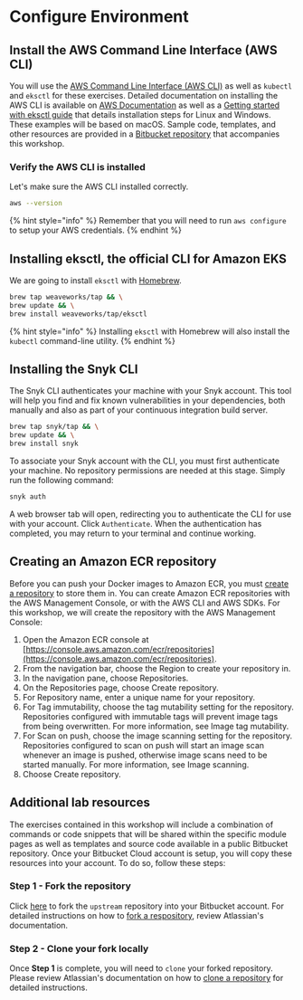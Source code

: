 # Configure Environment

## Install the AWS Command Line Interface \(AWS CLI\)

You will use the [AWS Command Line Interface \(AWS CLI\)](https://docs.aws.amazon.com/cli/latest/userguide/cli-chap-welcome.html) as well as `kubectl` and `eksctl` for these exercises. Detailed documentation on installing the AWS CLI is available on [AWS Documentation](https://docs.aws.amazon.com/cli/latest/userguide/install-cliv2.html) as well as a [Getting started with eksctl guide](https://docs.aws.amazon.com/eks/latest/userguide/getting-started-eksctl.html) that details installation steps for Linux and Windows. These examples will be based on macOS. Sample code, templates, and other resources are provided in a [Bitbucket repository](https://bitbucket.org/snyk/patterns-library-atlassian-aws) that accompanies this workshop.

### Verify the AWS CLI is installed

Let's make sure the AWS CLI installed correctly.

```bash
aws --version
```

{% hint style="info" %}
Remember that you will need to run `aws configure` to setup your AWS credentials.
{% endhint %}

## Installing eksctl, the official CLI for Amazon EKS

We are going to install `eksctl` with [Homebrew](https://docs.brew.sh/Installation.html).

```bash
brew tap weaveworks/tap && \
brew update && \
brew install weaveworks/tap/eksctl
```

{% hint style="info" %}
Installing `eksctl` with Homebrew will also install the `kubectl` command-line utility.
{% endhint %}

## Installing the Snyk CLI

The Snyk CLI authenticates your machine with your Snyk account. This tool will help you find and fix known vulnerabilities in your dependencies, both manually and also as part of your continuous integration build server.

```bash
brew tap snyk/tap && \
brew update && \
brew install snyk
```

To associate your Snyk account with the CLI, you must first authenticate your machine. No repository permissions are needed at this stage. Simply run the following command:

```bash
snyk auth
```

A web browser tab will open, redirecting you to authenticate the CLI for use with your account. Click `Authenticate`. When the authentication has completed, you may return to your terminal and continue working.

## Creating an Amazon ECR repository

Before you can push your Docker images to Amazon ECR, you must [create a repository](https://docs.aws.amazon.com/AmazonECR/latest/userguide/repository-create.html) to store them in. You can create Amazon ECR repositories with the AWS Management Console, or with the AWS CLI and AWS SDKs. For this workshop, we will create the repository with the AWS Management Console:

1. Open the Amazon ECR console at [https://console.aws.amazon.com/ecr/repositories](https://console.aws.amazon.com/ecr/repositories).
2. From the navigation bar, choose the Region to create your repository in.
3. In the navigation pane, choose Repositories.
4. On the Repositories page, choose Create repository.
5. For Repository name, enter a unique name for your repository.
6. For Tag immutability, choose the tag mutability setting for the repository. Repositories configured with immutable tags will prevent image tags from being overwritten. For more information, see Image tag mutability.
7. For Scan on push, choose the image scanning setting for the repository. Repositories configured to scan on push will start an image scan whenever an image is pushed, otherwise image scans need to be started manually. For more information, see Image scanning.
8. Choose Create repository.

## Additional lab resources

The exercises contained in this workshop will include a combination of commands or code snippets that will be shared within the specific module pages as well as templates and source code available in a public Bitbucket repository. Once your Bitbucket Cloud account is setup, you will copy these resources into your account. To do so, follow these steps:

### Step 1 - Fork the repository

Click [here](https://bitbucket.org/snyk/patterns-library-atlassian-aws/fork) to fork the `upstream` repository into your Bitbucket account. For detailed instructions on how to [fork a respository](https://support.atlassian.com/bitbucket-cloud/docs/fork-a-repository/), review Atlassian's documentation.

### Step 2 - Clone your fork locally

Once **Step 1** is complete, you will need to `clone` your forked repository. Please review Atlassian's documentation on how to [clone a repository](https://confluence.atlassian.com/bitbucket/clone-a-repository-223217891.html) for detailed instructions.

